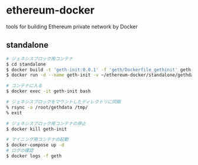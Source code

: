 # ethereum-docker

tools for building Ethereum private network by Docker

## standalone

``` sh
# ジェネシスブロック用コンテナ	
$ cd standalone
$ docker build -t 'geth-init:0.0.1' -f 'geth/Dockerfile_gethinit' geth-init
$ docker run -d --name geth-init -v ~/ethereum-docker/standalone/gethdata:/tmp geth-init

# コンテナに入る
$ docker exec -it geth-init bash

# ジェネシスブロックをマウントしたディレクトリに同期
% rsync -a /root/gethdata /tmp/
% exit

# ジェネシスブロック用コンテナの停止		
$ docker kill geth-init

# マイニング用コンテナの起動
$ docker-compose up -d
# ログの確認
$ docker logs -f geth

```
